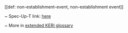 [[def: non-establishment-event, non-establishment event]]

~ Spec-Up-T link: <a href='https://weboftrust.github.io/WOT-terms/docs/glossary/non-establishment-event'>here</a>

~ More in <a href="https://weboftrust.github.io/WOT-terms/docs/glossary/non-establishment-event">extended KERI glossary</a>
